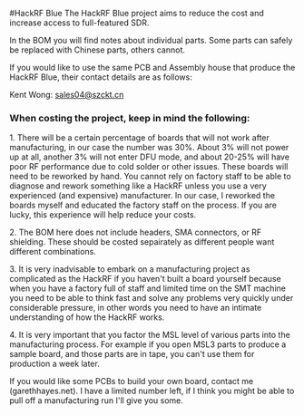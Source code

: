 #HackRF Blue
The HackRF Blue project aims to reduce the cost and increase access to full-featured SDR.

In the BOM you will find notes about individual parts. Some parts can safely be replaced with Chinese parts, others cannot. 

If you would like to use the same PCB and Assembly house that produce the HackRF Blue, their contact details are as follows:

Kent Wong: sales04@szckt.cn

<h3>When costing the project, keep in mind the following:</h3>
<p>1. There will be a certain percentage of boards that will not work after manufacturing, in our case the number was 30%. About 3% will not power up at all, another 3% will not enter DFU mode, and about 20-25% will have poor RF performance due to cold solder or other issues. These boards will need to be reworked by hand. You cannot rely on factory staff to be able to diagnose and rework something like a HackRF unless you use a very experienced (and expensive) manufacturer. In our case, I reworked the boards myself and educated the factory staff on the process. If you are lucky, this experience will help reduce your costs.</p>
<p>2. The BOM here does not include headers, SMA connectors, or RF shielding. These should be costed sepairately as different people want different combinations.</p>
<p>3. It is very inadvisable to embark on a manufacturing project as complicated as the HackRF if you haven't built a board yourself because when you have a factory full of staff and limited time on the SMT machine you need to be able to think fast and solve any problems very quickly under considerable pressure, in other words you need to have an intimate understanding of how the HackRF works.</p>
<p>4. It is very important that you factor the MSL level of various parts into the manufacturing process. For example if you open MSL3 parts to produce a sample board, and those parts are in tape, you can't use them for production a week later.</p>

If you would like some PCBs to build your own board, contact me (garethhayes.net). I have a limited number left, if I think you might be able to pull off a manufacturing run I'll give you some.

